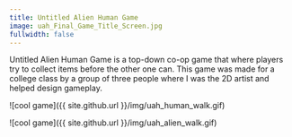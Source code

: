```yaml
---
title: Untitled Alien Human Game
image: uah_Final_Game_Title_Screen.jpg
fullwidth: false
---
```


Untitled Alien Human Game is a top-down co-op game that where players try to collect items before the other one can. This game was made for a college class by a group of three people where I was the 2D artist and helped design gameplay.

![cool game]({{ site.github.url }}/img/uah_human_walk.gif)

![cool game]({{ site.github.url }}/img/uah_alien_walk.gif)
